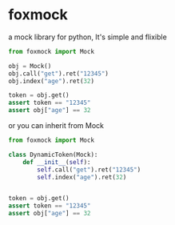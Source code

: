 # foxmock

a mock library for python, It's simple and flixible

```python
from foxmock import Mock

obj = Mock()
obj.call("get").ret("12345")
obj.index("age").ret(32)

token = obj.get()
assert token == "12345"
assert obj["age"] == 32
```

or you can inherit from Mock

```python
from foxmock import Mock

class DynamicToken(Mock):
    def __init__(self):
        self.call("get").ret("12345")
        self.index("age").ret(32)


token = obj.get()
assert token == "12345"
assert obj["age"] == 32
```
